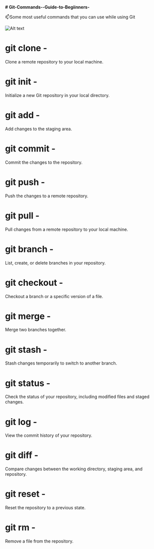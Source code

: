 

**# Git-Commands--Guide-to-Begiinners-**


:mailbox:Some most useful commands that you can use while using Git 

![Alt text](https://cdn.freebiesupply.com/logos/large/2x/git-logo-png-transparent.png)


  # git clone -
Clone a remote repository to your local machine.

  # git init -  
Initialize a new Git repository in your local directory.

  # git add - 
Add changes to the staging area.

  # git commit - 
Commit the changes to the repository.

  # git push - 
Push the changes to a remote repository.

  # git pull - 
Pull changes from a remote repository to your local machine.

  # git branch - 
List, create, or delete branches in your repository.

  # git checkout -
Checkout a branch or a specific version of a file.

  # git merge -
Merge two branches together.

  # git stash -
Stash changes temporarily to switch to another branch.

  # git status - 
Check the status of your repository, including modified files and staged changes.
  
  # git log -
View the commit history of your repository.

  # git diff -
Compare changes between the working directory, staging area, and repository.

  # git reset -
Reset the repository to a previous state.

  # git rm - 
Remove a file from the repository.

